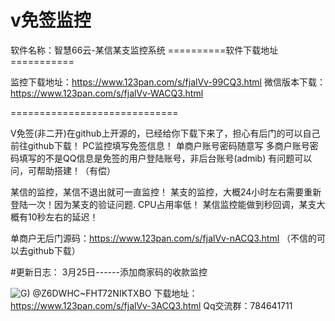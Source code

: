 # v免签监控
软件名称：智慧66云-某信某支监控系统
==========软件下载地址===========

监控下载地址：https://www.123pan.com/s/fjalVv-99CQ3.html
微信版本下载：https://www.123pan.com/s/fjalVv-WACQ3.html

=============================

V免签(非二开)在github上开源的，已经给你下载下来了，担心有后门的可以自己前往github下载！
PC监控填写免签信息！
单商户账号密码随意写
多商户账号密码填写的不是QQ信息是免签的用户登陆账号，非后台账号(admib)
有问题可以问，可帮助搭建！（有偿）

某信的监控，某信不退出就可一直监控！
某支的监控，大概24小时左右需要重新登陆一次！因为某支的验证问题.
CPU占用率低！
某信监控能做到秒回调，某支大概有10秒左右的延迟！

单商户无后门源码：https://www.123pan.com/s/fjalVv-nACQ3.html
（不信的可以去github下载）

#更新日志：
3月25日------添加商家码的收款监控

![G) @Z6DWHC~FHT72NIKTXBO](https://user-images.githubusercontent.com/62324707/226256325-8815adaa-65c1-4793-b644-280e7131bba8.png)
下载地址：https://www.123pan.com/s/fjalVv-3ACQ3.html
Qq交流群：784641711
